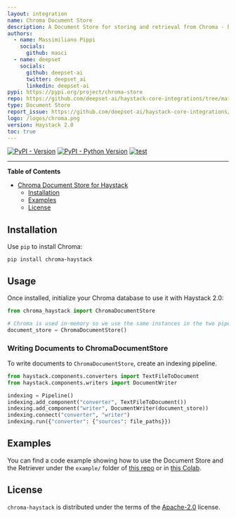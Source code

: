 ```yaml
---
layout: integration
name: Chroma Document Store
description: A Document Store for storing and retrieval from Chroma - built for Haystack 2.0.
authors:
  - name: Massimiliano Pippi
    socials:
      github: masci
  - name: deepset
    socials:
      github: deepset-ai
      twitter: deepset_ai
      linkedin: deepset-ai
pypi: https://pypi.org/project/chroma-store
repo: https://github.com/deepset-ai/haystack-core-integrations/tree/main/integrations/chroma
type: Document Store
report_issue: https://github.com/deepset-ai/haystack-core-integrations/issues
logo: /logos/chroma.png
version: Haystack 2.0
toc: true
---
```


[![PyPI - Version](https://img.shields.io/pypi/v/chroma-haystack.svg)](https://pypi.org/project/chroma-haystack)
[![PyPI - Python Version](https://img.shields.io/pypi/pyversions/chroma-haystack.svg)](https://pypi.org/project/chroma-haystack)
[![test](https://github.com/masci/chroma-haystack/actions/workflows/test.yml/badge.svg)](https://github.com/masci/chroma-haystack/actions/workflows/test.yml)

-----

**Table of Contents**

- [Chroma Document Store for Haystack](#chroma-document-store-for-haystack)
  - [Installation](#installation)
  - [Examples](#examples)
  - [License](#license)

## Installation
Use `pip` to install Chroma:

```console
pip install chroma-haystack
```
## Usage
Once installed, initialize your Chroma database to use it with Haystack 2.0:

```python
from chroma_haystack import ChromaDocumentStore

# Chroma is used in-memory so we use the same instances in the two pipelines below
document_store = ChromaDocumentStore()
```

### Writing Documents to ChromaDocumentStore
To write documents to `ChromaDocumentStore`, create an indexing pipeline.

```python
from haystack.components.converters import TextFileToDocument
from haystack.components.writers import DocumentWriter

indexing = Pipeline()
indexing.add_component("converter", TextFileToDocument())
indexing.add_component("writer", DocumentWriter(document_store))
indexing.connect("converter", "writer")
indexing.run({"converter": {"sources": file_paths}})
```

## Examples
You can find a code example showing how to use the Document Store and the Retriever under the `example/` folder of [this repo](https://github.com/deepset-ai/haystack-core-integrations/blob/main/integrations/chroma) or in [this Colab](https://colab.research.google.com/drive/1YpDetI8BRbObPDEVdfqUcwhEX9UUXP-m?usp=sharing).

## License

`chroma-haystack` is distributed under the terms of the [Apache-2.0](https://spdx.org/licenses/Apache-2.0.html) license.
